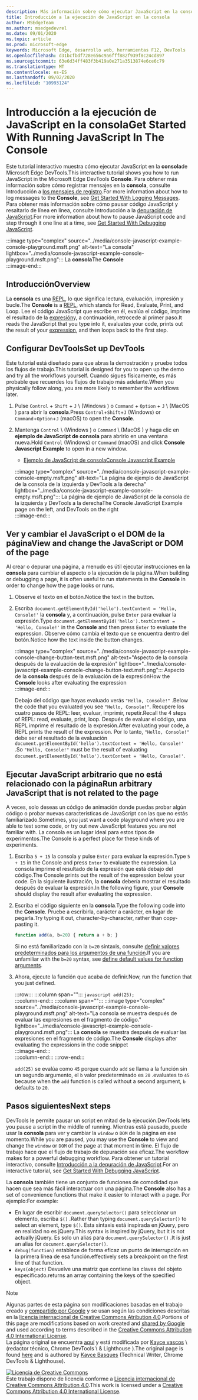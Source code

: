 ```yaml
---
description: Más información sobre cómo ejecutar JavaScript en la consola.
title: Introducción a la ejecución de JavaScript en la consola
author: MSEdgeTeam
ms.author: msedgedevrel
ms.date: 09/01/2020
ms.topic: article
ms.prod: microsoft-edge
keywords: Microsoft Edge, desarrollo web, herramientas F12, DevTools
ms.openlocfilehash: d31bcfbdf728e656c9a6fff882f939f8c24cd897
ms.sourcegitcommit: 63e6d34ff483f3b419a0e271a3513874e6ce6c79
ms.translationtype: MT
ms.contentlocale: es-ES
ms.lasthandoff: 09/02/2020
ms.locfileid: "10993124"
---
```

<!-- Copyright Kayce Basques 

   Licensed under the Apache License, Version 2.0 (the "License");
   you may not use this file except in compliance with the License.
   You may obtain a copy of the License at

       https://www.apache.org/licenses/LICENSE-2.0

   Unless required by applicable law or agreed to in writing, software
   distributed under the License is distributed on an "AS IS" BASIS,
   WITHOUT WARRANTIES OR CONDITIONS OF ANY KIND, either express or implied.
   See the License for the specific language governing permissions and
   limitations under the License.  -->







# <span data-ttu-id="51a30-104">Introducción a la ejecución de JavaScript en la consola</span><span class="sxs-lookup"><span data-stu-id="51a30-104">Get Started With Running JavaScript In The Console</span></span>   



<span data-ttu-id="51a30-105">Este tutorial interactivo muestra cómo ejecutar JavaScript en la **consola**de Microsoft Edge DevTools.</span><span class="sxs-lookup"><span data-stu-id="51a30-105">This interactive tutorial shows you how to run JavaScript in the Microsoft Edge DevTools **Console**.</span></span>  <span data-ttu-id="51a30-106">Para obtener más información sobre cómo registrar mensajes en la **consola**, consulte Introducción a [los mensajes de registro][DevToolsConsoleLoggingMessages].</span><span class="sxs-lookup"><span data-stu-id="51a30-106">For more information about how to log messages to the **Console**, see [Get Started With Logging Messages][DevToolsConsoleLoggingMessages].</span></span>  <span data-ttu-id="51a30-107">Para obtener más información sobre cómo pausar código JavaScript y resaltarlo de línea en línea, consulte Introducción a la [depuración de JavaScript][DevToolsJavascriptIndex].</span><span class="sxs-lookup"><span data-stu-id="51a30-107">For more information about how to pause JavaScript code and step through it one line at a time, see [Get Started With Debugging JavaScript][DevToolsJavascriptIndex].</span></span>  

:::image type="complex" source="../media/console-javascript-example-console-playground.msft.png" alt-text="La consola" lightbox="../media/console-javascript-example-console-playground.msft.png":::
   <span data-ttu-id="51a30-109">La **consola**</span><span class="sxs-lookup"><span data-stu-id="51a30-109">The **Console**</span></span>  
:::image-end:::  

## <span data-ttu-id="51a30-110">Introducción</span><span class="sxs-lookup"><span data-stu-id="51a30-110">Overview</span></span>   

<span data-ttu-id="51a30-111">La **consola** es una [REPL][WikiReadEvalPrintLoop], lo que significa lectura, evaluación, impresión y bucle.</span><span class="sxs-lookup"><span data-stu-id="51a30-111">The **Console** is a [REPL][WikiReadEvalPrintLoop], which stands for Read, Evaluate, Print, and Loop.</span></span>  <span data-ttu-id="51a30-112">Lee el código JavaScript que escribe en él, evalúa el código, imprime el resultado de la [expresión][2alityExpressionsVersusStatements]y, a continuación, retrocede al primer paso.</span><span class="sxs-lookup"><span data-stu-id="51a30-112">It reads the JavaScript that you type into it, evaluates your code, prints out the result of your [expression][2alityExpressionsVersusStatements], and then loops back to the first step.</span></span>  

## <span data-ttu-id="51a30-113">Configurar DevTools</span><span class="sxs-lookup"><span data-stu-id="51a30-113">Set up DevTools</span></span>   

<span data-ttu-id="51a30-114">Este tutorial está diseñado para que abras la demostración y pruebe todos los flujos de trabajo.</span><span class="sxs-lookup"><span data-stu-id="51a30-114">This tutorial is designed for you to open up the demo and try all the workflows yourself.</span></span>  <span data-ttu-id="51a30-115">Cuando sigues físicamente, es más probable que recuerdes los flujos de trabajo más adelante.</span><span class="sxs-lookup"><span data-stu-id="51a30-115">When you physically follow along, you are more likely to remember the workflows later.</span></span>

1.  <span data-ttu-id="51a30-116">Pulse `Control` + `Shift` + `J` \ (Windows \) o `Command` + `Option` + `J` \ (MacOS \) para abrir la **consola**.</span><span class="sxs-lookup"><span data-stu-id="51a30-116">Press `Control`+`Shift`+`J` \(Windows\) or `Command`+`Option`+`J` \(macOS\) to open the **Console**.</span></span>  
1.  <span data-ttu-id="51a30-117">Mantenga `Control` \ (Windows \) o `Command` \ (MacOS \) y haga clic en **ejemplo de JavaScript de consola** para abrirlo en una ventana nueva.</span><span class="sxs-lookup"><span data-stu-id="51a30-117">Hold `Control` \(Windows\) or `Command` \(macOS\) and click **Console Javascript Example** to open in a new window.</span></span>  
    
    *   [<span data-ttu-id="51a30-118">Ejemplo de JavaScript de consola</span><span class="sxs-lookup"><span data-stu-id="51a30-118">Console Javascript Example</span></span>][GlitchConsoleJavascriptExample]  
    
    :::image type="complex" source="../media/console-javascript-example-console-empty.msft.png" alt-text="La página de ejemplo de JavaScript de la consola de la izquierda y DevTools a la derecha" lightbox="../media/console-javascript-example-console-empty.msft.png":::
       <span data-ttu-id="51a30-120">La página de ejemplo de JavaScript de la consola de la izquierda y DevTools a la derecha</span><span class="sxs-lookup"><span data-stu-id="51a30-120">The Console JavaScript Example page on the left, and DevTools on the right</span></span>  
    :::image-end:::  
    
## <span data-ttu-id="51a30-121">Ver y cambiar el JavaScript o el DOM de la página</span><span class="sxs-lookup"><span data-stu-id="51a30-121">View and change the JavaScript or DOM of the page</span></span>   

<span data-ttu-id="51a30-122">Al crear o depurar una página, a menudo es útil ejecutar instrucciones en la **consola** para cambiar el aspecto o la ejecución de la página.</span><span class="sxs-lookup"><span data-stu-id="51a30-122">When building or debugging a page, it is often useful to run statements in the **Console** in order to change how the page looks or runs.</span></span>  
    
1.  <span data-ttu-id="51a30-123">Observe el texto en el botón.</span><span class="sxs-lookup"><span data-stu-id="51a30-123">Notice the text in the button.</span></span>  
1.  <span data-ttu-id="51a30-124">Escriba `document.getElementById('hello').textContent = 'Hello, Console!'` la **consola** y, a continuación, pulse `Enter` para evaluar la expresión.</span><span class="sxs-lookup"><span data-stu-id="51a30-124">Type `document.getElementById('hello').textContent = 'Hello, Console!'` in the **Console** and then press `Enter` to evaluate the expression.</span></span>  <span data-ttu-id="51a30-125">Observe cómo cambia el texto que se encuentra dentro del botón.</span><span class="sxs-lookup"><span data-stu-id="51a30-125">Notice how the text inside the button changes.</span></span>  
    
    :::image type="complex" source="../media/console-javascript-example-console-change-button-text.msft.png" alt-text="Aspecto de la consola después de la evaluación de la expresión" lightbox="../media/console-javascript-example-console-change-button-text.msft.png":::
       <span data-ttu-id="51a30-127">Aspecto de la **consola** después de la evaluación de la expresión</span><span class="sxs-lookup"><span data-stu-id="51a30-127">How the **Console** looks after evaluating the expression</span></span>  
    :::image-end:::  
    
    <span data-ttu-id="51a30-128">Debajo del código que hayas evaluado verás `"Hello, Console!"` .</span><span class="sxs-lookup"><span data-stu-id="51a30-128">Below the code that you evaluated you see `"Hello, Console!"`.</span></span>  <span data-ttu-id="51a30-129">Recupere los cuatro pasos de REPL: leer, evaluar, imprimir, repetir.</span><span class="sxs-lookup"><span data-stu-id="51a30-129">Recall the 4 steps of REPL: read, evaluate, print, loop.</span></span>  <span data-ttu-id="51a30-130">Después de evaluar el código, una REPL imprime el resultado de la expresión.</span><span class="sxs-lookup"><span data-stu-id="51a30-130">After evaluating your code, a REPL prints the result of the expression.</span></span>  <span data-ttu-id="51a30-131">Por lo tanto, `"Hello, Console!"` debe ser el resultado de la evaluación `document.getElementById('hello').textContent = 'Hello, Console!'` .</span><span class="sxs-lookup"><span data-stu-id="51a30-131">So `"Hello, Console!"` must be the result of evaluating `document.getElementById('hello').textContent = 'Hello, Console!'`.</span></span>  
    
## <span data-ttu-id="51a30-132">Ejecutar JavaScript arbitrario que no está relacionado con la página</span><span class="sxs-lookup"><span data-stu-id="51a30-132">Run arbitrary JavaScript that is not related to the page</span></span>   

<span data-ttu-id="51a30-133">A veces, solo deseas un código de animación donde puedas probar algún código o probar nuevas características de JavaScript con las que no estás familiarizado.</span><span class="sxs-lookup"><span data-stu-id="51a30-133">Sometimes, you just want a code playground where you are able to test some code, or try out new JavaScript features you are not familiar with.</span></span>  <span data-ttu-id="51a30-134">La consola es un lugar ideal para estos tipos de experimentos.</span><span class="sxs-lookup"><span data-stu-id="51a30-134">The Console is a perfect place for these kinds of experiments.</span></span>  

1.  <span data-ttu-id="51a30-135">Escriba `5 + 15` la consola y pulse `Enter` para evaluar la expresión.</span><span class="sxs-lookup"><span data-stu-id="51a30-135">Type `5 + 15` in the Console and press `Enter` to evaluate the expression.</span></span> <span data-ttu-id="51a30-136">La consola imprime el resultado de la expresión que está debajo del código.</span><span class="sxs-lookup"><span data-stu-id="51a30-136">The Console prints out the result of the expression below your code.</span></span>  <span data-ttu-id="51a30-137">En la siguiente ilustración, la **consola** debería mostrar el resultado después de evaluar la expresión.</span><span class="sxs-lookup"><span data-stu-id="51a30-137">In the following figure, your **Console** should display the result after evaluating the expression.</span></span>  

1.  <span data-ttu-id="51a30-138">Escriba el código siguiente en la **consola**.</span><span class="sxs-lookup"><span data-stu-id="51a30-138">Type the following code into the **Console**.</span></span>  <span data-ttu-id="51a30-139">Pruebe a escribirla, carácter a carácter, en lugar de pegarla.</span><span class="sxs-lookup"><span data-stu-id="51a30-139">Try typing it out, character-by-character, rather than copy-pasting it.</span></span>  
    
    ```javascript
    function add(a, b=20) { return a + b; }
    ```  
    
    <span data-ttu-id="51a30-140">Si no está familiarizado con la `b=20` sintaxis, consulte [definir valores predeterminados para los argumentos de una función][Esma6DefaultParameterValues].</span><span class="sxs-lookup"><span data-stu-id="51a30-140">If you are unfamiliar with the `b=20` syntax, see [define default values for function arguments][Esma6DefaultParameterValues].</span></span>  
    
1.  <span data-ttu-id="51a30-141">Ahora, ejecute la función que acaba de definir.</span><span class="sxs-lookup"><span data-stu-id="51a30-141">Now, run the function that you just defined.</span></span>  
    
    :::row:::
       :::column span="":::
          ```javascript
          add(25);
          ```  
       :::column-end:::
       :::column span="":::
          :::image type="complex" source="../media/console-javascript-example-console-playground.msft.png" alt-text="La consola se muestra después de evaluar las expresiones en el fragmento de código." lightbox="../media/console-javascript-example-console-playground.msft.png":::
             <span data-ttu-id="51a30-143">La **consola** se muestra después de evaluar las expresiones en el fragmento de código.</span><span class="sxs-lookup"><span data-stu-id="51a30-143">The **Console** displays after evaluating the expressions in the code snippet</span></span>  
          :::image-end:::  
       :::column-end:::
    :::row-end:::
    
    `add(25)` <span data-ttu-id="51a30-144">se evalúa como `45` porque cuando `add` se llama a la función sin un segundo argumento, el `b` valor predeterminado es `20` .</span><span class="sxs-lookup"><span data-stu-id="51a30-144">evaluates to `45` because when the `add` function is called without a second argument, `b` defaults to `20`.</span></span>  

## <span data-ttu-id="51a30-145">Pasos siguientes</span><span class="sxs-lookup"><span data-stu-id="51a30-145">Next steps</span></span>   

<!--See [Run JavaScript][DevToolsConsoleReference] to explore more features related to running JavaScript in the Console.  -->  

<!--todo: add console reference (run javascript) section when available  -->  

<span data-ttu-id="51a30-146">DevTools le permite pausar un script en mitad de la ejecución.</span><span class="sxs-lookup"><span data-stu-id="51a30-146">DevTools lets you pause a script in the middle of running.</span></span>  <span data-ttu-id="51a30-147">Mientras está pausado, puede usar la **consola** para ver y cambiar la `window` o `DOM` de la página en ese momento.</span><span class="sxs-lookup"><span data-stu-id="51a30-147">While you are paused, you may use the **Console** to view and change the `window` or `DOM` of the page at that moment in time.</span></span>  <span data-ttu-id="51a30-148">El flujo de trabajo hace que el flujo de trabajo de depuración sea eficaz.</span><span class="sxs-lookup"><span data-stu-id="51a30-148">The workflow makes for a powerful debugging workflow.</span></span>  <span data-ttu-id="51a30-149">Para obtener un tutorial interactivo, consulte [Introducción a la depuración de JavaScript][DevToolsJavascriptIndex].</span><span class="sxs-lookup"><span data-stu-id="51a30-149">For an interactive tutorial, see [Get Started With Debugging JavaScript][DevToolsJavascriptIndex].</span></span>  

<span data-ttu-id="51a30-150">La **consola** también tiene un conjunto de funciones de comodidad que hacen que sea más fácil interactuar con una página.</span><span class="sxs-lookup"><span data-stu-id="51a30-150">The **Console** also has a set of convenience functions that make it easier to interact with a page.</span></span>  <span data-ttu-id="51a30-151">Por ejemplo:</span><span class="sxs-lookup"><span data-stu-id="51a30-151">For example:</span></span>  

*   <span data-ttu-id="51a30-152">En lugar de escribir `document.querySelector()` para seleccionar un elemento, escriba `$()` .</span><span class="sxs-lookup"><span data-stu-id="51a30-152">Rather than typing `document.querySelector()` to select an element, type `$()`.</span></span>  <span data-ttu-id="51a30-153">Esta sintaxis está inspirada en jQuery, pero en realidad no es jQuery.</span><span class="sxs-lookup"><span data-stu-id="51a30-153">This syntax is inspired by jQuery, but it is not actually jQuery.</span></span>  <span data-ttu-id="51a30-154">Es solo un alias para `document.querySelector()` .</span><span class="sxs-lookup"><span data-stu-id="51a30-154">It is just an alias for `document.querySelector()`.</span></span>  
*   `debug(function)` <span data-ttu-id="51a30-155">establece de forma eficaz un punto de interrupción en la primera línea de esa función.</span><span class="sxs-lookup"><span data-stu-id="51a30-155">effectively sets a breakpoint on the first line of that function.</span></span>  
*   `keys(object)` <span data-ttu-id="51a30-156">Devuelve una matriz que contiene las claves del objeto especificado.</span><span class="sxs-lookup"><span data-stu-id="51a30-156">returns an array containing the keys of the specified object.</span></span>  

<!--See [Console Utilities API Reference][DevToolsConsoleUtilities] to explore all the convenience functions.  -->  

<!--todo: add console utilities api reference section when available  -->  

 



<!-- links -->  

[DevToolsConsoleLoggingMessages]: ./log.md "Introducción a la creación de mensajes de registro en la consola | Microsoft docs"  
[DevToolsConsoleReference]: ./reference.md#run-javascript "Referencia de consola | Microsoft docs"  
[DevToolsConsoleUtilities]: ./utilities.md "Referencia de API de utilidades de consola | Microsoft docs"  
[DevToolsJavascriptIndex]: ../javascript/index.md "Introducción a la depuración de JavaScript en Microsoft Edge DevTools"  

[2alityExpressionsVersusStatements]: https://2ality.com/2012/09/expressions-vs-statements.html "Expresiones frente a instrucciones en JavaScript"  

[Esma6DefaultParameterValues]: https://es6-features.org/index#DefaultParameterValues "Valores de parámetro predeterminados: administración de parámetros ampliada-ECMAScript 6 — características nuevas: información general & la comparación"  

[GlitchConsoleJavascriptExample]: https://microsoft-edge-chromium-devtools.glitch.me/static/console/javascript/index.html "Ejemplo de JavaScript de la consola | Intento"  

[WikiReadEvalPrintLoop]: https://en.wikipedia.org/wiki/Read–eval–print_loop "Lectura: eval – imprimir bucle-Wikipedia"  

> [!NOTE]
> <span data-ttu-id="51a30-165">Algunas partes de esta página son modificaciones basadas en el trabajo creado y [compartido por Google][GoogleSitePolicies] y se usan según las condiciones descritas en la [licencia internacional de Creative Commons Atribution 4,0][CCA4IL].</span><span class="sxs-lookup"><span data-stu-id="51a30-165">Portions of this page are modifications based on work created and [shared by Google][GoogleSitePolicies] and used according to terms described in the [Creative Commons Attribution 4.0 International License][CCA4IL].</span></span>  
> <span data-ttu-id="51a30-166">La página original se encuentra [aquí](https://developers.google.com/web/tools/chrome-devtools/console/javascript) y está modificada por [Kayce vascos][KayceBasques] \ (redactor técnico, Chrome DevTools \ & Lighthouse \).</span><span class="sxs-lookup"><span data-stu-id="51a30-166">The original page is found [here](https://developers.google.com/web/tools/chrome-devtools/console/javascript) and is authored by [Kayce Basques][KayceBasques] \(Technical Writer, Chrome DevTools \& Lighthouse\).</span></span>  

[![Licencia de Creative Commons][CCby4Image]][CCA4IL]  
<span data-ttu-id="51a30-168">Este trabajo dispone de licencia conforme a [Licencia internacional de Creative Commons Attribution 4.0][CCA4IL].</span><span class="sxs-lookup"><span data-stu-id="51a30-168">This work is licensed under a [Creative Commons Attribution 4.0 International License][CCA4IL].</span></span>  

[CCA4IL]: https://creativecommons.org/licenses/by/4.0  
[CCby4Image]: https://i.creativecommons.org/l/by/4.0/88x31.png  
[GoogleSitePolicies]: https://developers.google.com/terms/site-policies  
[KayceBasques]: https://developers.google.com/web/resources/contributors/kaycebasques  
